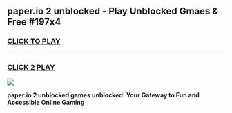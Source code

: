 
## paper.io 2 unblocked - Play Unblocked Gmaes & Free #197x4
<h3>
<a href="https://news.freeplayer.one?title=paper.io_2_unblocked&ref=24F">CLICK TO PLAY</a></h3>
<hr>

<h3>
<a href="https://news.freeplayer.one?title=paper.io_2_unblocked&ref=24F">CLICK 2 PLAY</a>
  
</h3>

<a href="https://news.freeplayer.one?title=paper.io_2_unblocked&ref=24F/"><img src="https://clearcache.store/games.png"></a>


**paper.io 2 unblocked games unblocked: Your Gateway to Fun and Accessible Online Gaming**
